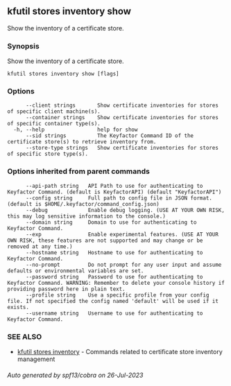 ## kfutil stores inventory show

Show the inventory of a certificate store.

### Synopsis

Show the inventory of a certificate store.

```
kfutil stores inventory show [flags]
```

### Options

```
      --client strings       Show certificate inventories for stores of specific client machine(s).
      --container strings    Show certificate inventories for stores of specific container type(s).
  -h, --help                 help for show
      --sid strings          The Keyfactor Command ID of the certificate store(s) to retrieve inventory from.
      --store-type strings   Show certificate inventories for stores of specific store type(s).
```

### Options inherited from parent commands

```
      --api-path string   API Path to use for authenticating to Keyfactor Command. (default is KeyfactorAPI) (default "KeyfactorAPI")
      --config string     Full path to config file in JSON format. (default is $HOME/.keyfactor/command_config.json)
      --debug             Enable debug logging. (USE AT YOUR OWN RISK, this may log sensitive information to the console.)
      --domain string     Domain to use for authenticating to Keyfactor Command.
      --exp               Enable experimental features. (USE AT YOUR OWN RISK, these features are not supported and may change or be removed at any time.)
      --hostname string   Hostname to use for authenticating to Keyfactor Command.
      --no-prompt         Do not prompt for any user input and assume defaults or environmental variables are set.
      --password string   Password to use for authenticating to Keyfactor Command. WARNING: Remember to delete your console history if providing password here in plain text.
      --profile string    Use a specific profile from your config file. If not specified the config named 'default' will be used if it exists.
      --username string   Username to use for authenticating to Keyfactor Command.
```

### SEE ALSO

* [kfutil stores inventory](kfutil_stores_inventory.md)	 - Commands related to certificate store inventory management

###### Auto generated by spf13/cobra on 26-Jul-2023
